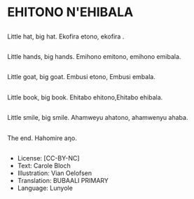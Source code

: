# EHITONO N'EHIBALA

##
Little hat, big hat.
Ekofira etono, ekofira .

##

##
Little hands, big hands.
Emihono emitono, emihono emibala.

##

##
Little goat, big goat.
Embusi etono, Embusi embala.

##

##
Little book, big book.
Ehitabo ehitono,Ehitabo ehibala.

##

##
Little smile, big smile.
Ahamweyu ahatono, ahamwenyu ahaba.

##

##
The end.
Hahomire aŋo.

##
* License: [CC-BY-NC]
* Text: Carole Bloch
* Illustration: Vian Oelofsen
* Translation: BUBAALI PRIMARY
* Language: Lunyole

